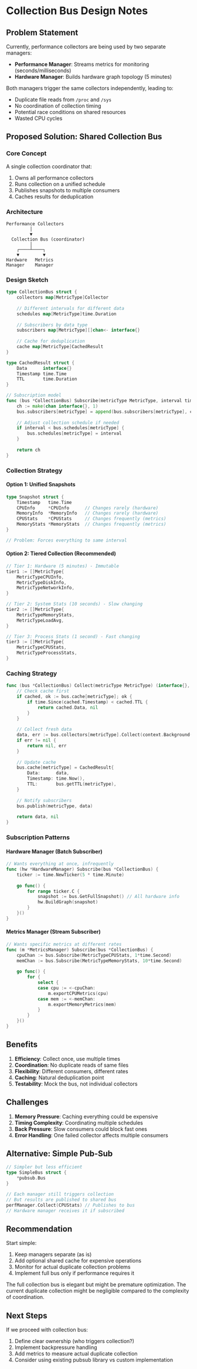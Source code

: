 # Collection Bus Design Notes

## Problem Statement

Currently, performance collectors are being used by two separate managers:
- **Performance Manager**: Streams metrics for monitoring (seconds/milliseconds)
- **Hardware Manager**: Builds hardware graph topology (5 minutes)

Both managers trigger the same collectors independently, leading to:
- Duplicate file reads from `/proc` and `/sys`
- No coordination of collection timing
- Potential race conditions on shared resources
- Wasted CPU cycles

## Proposed Solution: Shared Collection Bus

### Core Concept

A single collection coordinator that:
1. Owns all performance collectors
2. Runs collection on a unified schedule
3. Publishes snapshots to multiple consumers
4. Caches results for deduplication

### Architecture

```
Performance Collectors
         │
         ▼
  Collection Bus (coordinator)
         │
    ┌────┴────┐
    ▼         ▼
Hardware   Metrics
Manager    Manager
```

### Design Sketch

```go
type CollectionBus struct {
    collectors map[MetricType]Collector
    
    // Different intervals for different data
    schedules map[MetricType]time.Duration
    
    // Subscribers by data type
    subscribers map[MetricType][]chan<- interface{}
    
    // Cache for deduplication
    cache map[MetricType]CachedResult
}

type CachedResult struct {
    Data      interface{}
    Timestamp time.Time
    TTL       time.Duration
}

// Subscription model
func (bus *CollectionBus) Subscribe(metricType MetricType, interval time.Duration) <-chan interface{} {
    ch := make(chan interface{}, 1)
    bus.subscribers[metricType] = append(bus.subscribers[metricType], ch)
    
    // Adjust collection schedule if needed
    if interval < bus.schedules[metricType] {
        bus.schedules[metricType] = interval
    }
    
    return ch
}
```

### Collection Strategy

#### Option 1: Unified Snapshots
```go
type Snapshot struct {
    Timestamp   time.Time
    CPUInfo     *CPUInfo      // Changes rarely (hardware)
    MemoryInfo  *MemoryInfo   // Changes rarely (hardware)
    CPUStats    *CPUStats     // Changes frequently (metrics)
    MemoryStats *MemoryStats  // Changes frequently (metrics)
}

// Problem: Forces everything to same interval
```

#### Option 2: Tiered Collection (Recommended)
```go
// Tier 1: Hardware (5 minutes) - Immutable
tier1 := []MetricType{
    MetricTypeCPUInfo,
    MetricTypeDiskInfo,
    MetricTypeNetworkInfo,
}

// Tier 2: System Stats (10 seconds) - Slow changing
tier2 := []MetricType{
    MetricTypeMemoryStats,
    MetricTypeLoadAvg,
}

// Tier 3: Process Stats (1 second) - Fast changing
tier3 := []MetricType{
    MetricTypeCPUStats,
    MetricTypeProcessStats,
}
```

### Caching Strategy

```go
func (bus *CollectionBus) Collect(metricType MetricType) (interface{}, error) {
    // Check cache first
    if cached, ok := bus.cache[metricType]; ok {
        if time.Since(cached.Timestamp) < cached.TTL {
            return cached.Data, nil
        }
    }
    
    // Collect fresh data
    data, err := bus.collectors[metricType].Collect(context.Background())
    if err != nil {
        return nil, err
    }
    
    // Update cache
    bus.cache[metricType] = CachedResult{
        Data:      data,
        Timestamp: time.Now(),
        TTL:       bus.getTTL(metricType),
    }
    
    // Notify subscribers
    bus.publish(metricType, data)
    
    return data, nil
}
```

### Subscription Patterns

#### Hardware Manager (Batch Subscriber)
```go
// Wants everything at once, infrequently
func (hw *HardwareManager) Subscribe(bus *CollectionBus) {
    ticker := time.NewTicker(5 * time.Minute)
    
    go func() {
        for range ticker.C {
            snapshot := bus.GetFullSnapshot() // All hardware info
            hw.BuildGraph(snapshot)
        }
    }()
}
```

#### Metrics Manager (Stream Subscriber)
```go
// Wants specific metrics at different rates
func (m *MetricsManager) Subscribe(bus *CollectionBus) {
    cpuChan := bus.Subscribe(MetricTypeCPUStats, 1*time.Second)
    memChan := bus.Subscribe(MetricTypeMemoryStats, 10*time.Second)
    
    go func() {
        for {
            select {
            case cpu := <-cpuChan:
                m.exportCPUMetrics(cpu)
            case mem := <-memChan:
                m.exportMemoryMetrics(mem)
            }
        }
    }()
}
```

## Benefits

1. **Efficiency**: Collect once, use multiple times
2. **Coordination**: No duplicate reads of same files
3. **Flexibility**: Different consumers, different rates
4. **Caching**: Natural deduplication point
5. **Testability**: Mock the bus, not individual collectors

## Challenges

1. **Memory Pressure**: Caching everything could be expensive
2. **Timing Complexity**: Coordinating multiple schedules
3. **Back Pressure**: Slow consumers could block fast ones
4. **Error Handling**: One failed collector affects multiple consumers

## Alternative: Simple Pub-Sub

```go
// Simpler but less efficient
type SimpleBus struct {
    *pubsub.Bus
}

// Each manager still triggers collection
// But results are published to shared bus
perfManager.Collect(CPUStats) // Publishes to bus
// Hardware manager receives it if subscribed
```

## Recommendation

Start simple:
1. Keep managers separate (as is)
2. Add optional shared cache for expensive operations
3. Monitor for actual duplicate collection problems
4. Implement full bus only if performance requires it

The full collection bus is elegant but might be premature optimization. The current duplicate collection might be negligible compared to the complexity of coordination.

## Next Steps

If we proceed with collection bus:
1. Define clear ownership (who triggers collection?)
2. Implement backpressure handling
3. Add metrics to measure actual duplicate collection
4. Consider using existing pubsub library vs custom implementation